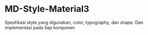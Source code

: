 # MD-Style-Material3
Spesfikasi style yang digunakan, color, typography, dan shape. Dan implementasi pada tiap komponen
